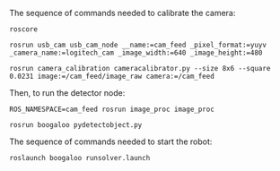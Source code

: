 The sequence of commands needed to calibrate the camera:

```
roscore

rosrun usb_cam usb_cam_node __name:=cam_feed _pixel_format:=yuyv _camera_name:=logitech_cam _image_width:=640 _image_height:=480

rosrun camera_calibration cameracalibrator.py --size 8x6 --square 0.0231 image:=/cam_feed/image_raw camera:=/cam_feed
```

Then, to run the detector node:

```
ROS_NAMESPACE=cam_feed rosrun image_proc image_proc

rosrun boogaloo pydetectobject.py
```

The sequence of commands needed to start the robot:

```
roslaunch boogaloo runsolver.launch
```